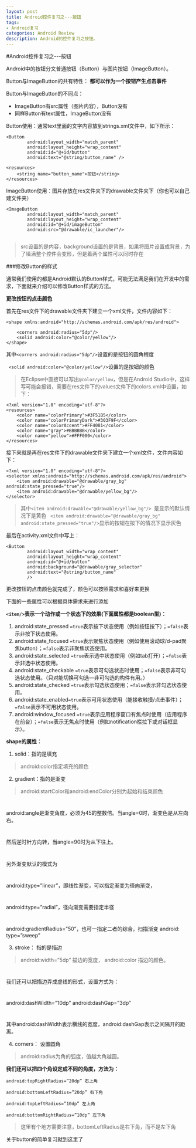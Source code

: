 ```yaml
---
layout: post
title: Android控件复习之---按钮
tags:
- Android复习
categories: Android Review
description: Android的控件复习之按钮。
---
```

#Android控件复习之---按钮

Android中的按钮分文普通按钮（Button）与图片按钮（ImageButton）。
 
Button与ImageButton的共有特性：
**都可以作为一个按钮产生点击事件**

Button与ImageButton的不同点：

* ImageButton有src属性（图片内容），Button没有
* 同样Button有text属性，ImageButton没有

Button使用：通常text里面的文字内容放到strings.xml文件中，如下所示：

```
<Button
        android:layout_width="match_parent"
        android:layout_height="wrap_content"
        android:id="@+id/button"
        android:text="@string/button_name" />
```
```
<resources>
    <string name="button_name">按钮</string>
</resources>
```
ImageButton使用：图片存放在res文件夹下的drawable文件夹下（你也可以自己建文件夹）

```
<ImageButton
        android:layout_width="match_parent"
        android:layout_height="wrap_content"
        android:id="@+id/imageButton"
        android:src="@drawable/ic_launcher"/>
        
```

>src设置的是内容，background设置的是背景，如果将图片设置成背景，为了填满整个控件会变形，但是着两个属性可以同时存在

###修改Button的样式

通常我们使用的都是Android默认的Button样式，可能无法满足我们在开发中的需求，下面就来介绍可以修改Button样式的方法。

**更改按钮的点击颜色**

首先在res文件下的drawable文件夹下建立一个xml文件，文件内容如下：

```
<shape xmlns:android="http://schemas.android.com/apk/res/android">

    <corners android:radius="5dp"/>
    <solid android:color="@color/yellow"/>
</shape>
```
其中`<corners android:radius="5dp"/>`设置的是按钮的圆角程度

` <solid android:color="@color/yellow"/>`设置的是按钮的颜色

>在Eclipse中直接可以写出`@color/yellow`，但是在Android Studio中，这样写可能会报错，需要在res文件下的values文件下的colors.xml中设置，如下：

```
<?xml version="1.0" encoding="utf-8"?>
<resources>
    <color name="colorPrimary">#3F51B5</color>
    <color name="colorPrimaryDark">#303F9F</color>
    <color name="colorAccent">#FF4081</color>
    <color name="gray">#BBBBBB</color>
    <color name="yellow">#FFF000</color>
</resources>
```
接下来就是再在res文件下的drawable文件夹下建立一个xml文件，文件内容如下：

```
<?xml version="1.0" encoding="utf-8"?>
<selector xmlns:android="http://schemas.android.com/apk/res/android">
    <item android:drawable="@drawable/gray_bg" android:state_pressed="true"/>
    <item android:drawable="@drawable/yellow_bg"/>
</selector>
```
>其中`<item android:drawable="@drawable/yellow_bg"/>
`是显示的默认情况下是黄色
` <item android:drawable="@drawable/gray_bg" android:state_pressed="true"/>`显示的按钮在按下的情况下显示灰色

最后在activity.xml文件中写上：

```
<Button
        android:layout_width="wrap_content"
        android:layout_height="wrap_content"
        android:id="@+id/button"
        android:background="@drawable/gray_selector"
        android:text="@string/button_name"
        />
```
更改按钮的点击颜色就完成了，颜色可以按照需求和喜好来更换

下面的一些属性可以根据具体需求来进行添加

**`<item/>`表示一个动作或一个状态下的效果(下面属性都是boolean型)：** 

1. android:state_pressed `=true`表示按下状态使用（例如按钮按下）；`=false`表示非按下状态使用。 
2. android:state_focused `=true`表示聚焦状态使用（例如使用滚动球/d-pad聚焦button）；`=false`表示非聚焦状态使用。 
3. android:state_selected `=true`表示选中状态使用（例如tab打开）；`=false`表示非选中状态使用。 
4. android:state_checkable `=true`表示可勾选状态时使用；`=false`表示非可勾选状态使用。（只对能切换可勾选—非可勾选的构件有用。） 
5. android:state_checked `=true`表示勾选状态使用；`=false`表示非勾选状态使用。 
6. android:state_enabled`=true`表示可用状态使用（能接收触摸/点击事件）；`=false`表示不可用状态使用。 
7. android:window_focused `=true`表示应用程序窗口有焦点时使用（应用程序在前台）；`=false`表示无焦点时使用（例如notification栏拉下或对话框显示）。


**shape的属性：**

1. solid：指的是填充  
>android:color指定填充的颜色 

2. gradient：指的是渐变
>android:startColor和android:endColor分别为起始和结束颜色
#
android:angle是渐变角度，必须为45的整数倍。当angle=0时，渐变色是从左向右。
#
然后逆时针方向转，当angle=90时为从下往上。
#
另外渐变默认的模式为
#
android:type=”linear”，即线性渐变，可以指定渐变为径向渐变， 
#
android:type=”radial”，径向渐变需要指定半径
#
android:gradientRadius=”50”，也可一指定二者的综合，扫描渐变 android: type=”sweep” 

3. stroke： 指的是描边 
>android:width=”5dp” 描边的宽度，
android:color 描边的颜色。 
#
我们还可以把描边弄成虚线的形式，设置方式为： 
#
android:dashWidth=”10dp” android:dashGap=”3dp” 
#
其中android:dashWidth表示横线的宽度，android:dashGap表示之间隔开的距离。 

4. corners： 设置圆角 
>android:radius为角的弧度，值越大角越圆。 

**我们还可以把四个角设定成不同的角度，方法为：**

```
android:topRightRadius=”20dp” 右上角

android:bottomLeftRadius=”20dp” 右下角

android:topLeftRadius=”10dp” 左上角

android:bottomRightRadius=”10dp” 左下角 
```
>这里有个地方需要注意，bottomLeftRadius是右下角，而不是左下角 

关于button的简单复习就到这里了